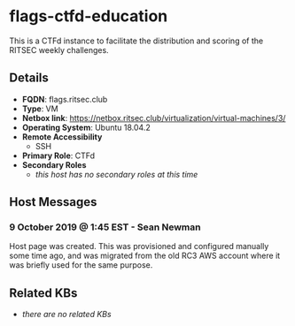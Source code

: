 # flags-ctfd-education

This is a CTFd instance to facilitate the distribution and scoring of the
RITSEC weekly challenges.

## Details

- **FQDN**: flags.ritsec.club
- **Type**: VM
- **Netbox link**: https://netbox.ritsec.club/virtualization/virtual-machines/3/
- **Operating System**: Ubuntu 18.04.2
- **Remote Accessibility**
  - SSH
- **Primary Role**: CTFd
- **Secondary Roles**
  - _this host has no secondary roles at this time_

## Host Messages

### 9 October 2019 @ 1:45 EST - Sean Newman

Host page was created. This was provisioned and configured manually some time
ago, and was migrated from the old RC3 AWS account where it was briefly used
for the same purpose.

## Related KBs

- _there are no related KBs_